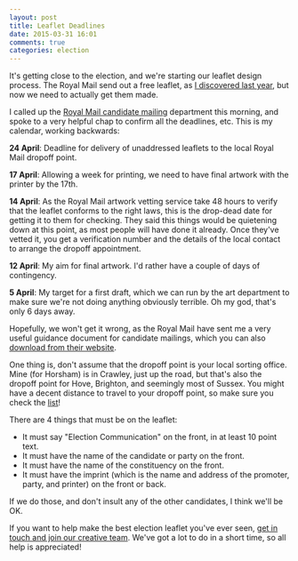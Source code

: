 ```yaml
---
layout: post
title: Leaflet Deadlines
date: 2015-03-31 16:01
comments: true
categories: election
---
```


<div class='pull-right' style='line-height: auto'>
  <script type="text/javascript" src="http://www.crowdfunder.co.uk/something-new-for-horsham/widget.js/"></script>
</div>

It's getting close to the election, and we're starting our leaflet design process. The Royal Mail send out a free leaflet, as [I discovered last year](/blog/2014/08/13/leaflet-drops/), but now we need to actually get them made.

I called up the [Royal Mail candidate mailing](http://www.royalmail.com/corporate/electoral-services/candidate-mailing) department this morning, and spoke to a very helpful chap to confirm all the deadlines, etc. This is my calendar, working backwards:

**24 April**: Deadline for delivery of unaddressed leaflets to the local Royal Mail dropoff point.

**17 April**: Allowing a week for printing, we need to have final artwork with the printer by the 17th.

**14 April**: As the Royal Mail artwork vetting service take 48 hours to verify that the leaflet conforms to the right laws, this is the drop-dead date for getting it to them for checking. They said this things would be quietening down at this point, as most people will have done it already. Once they've vetted it, you get a verification number and the details of the local contact to arrange the dropoff appointment.

**12 April**: My aim for final artwork. I'd rather have a couple of days of contingency.

**5 April**: My target for a first draft, which we can run by the art department to make sure we're not doing anything obviously terrible. Oh my god, that's only 6 days away.

Hopefully, we won't get it wrong, as the Royal Mail have sent me a very useful guidance document for candidate mailings, which you can also [download from their website](http://www.royalmail.com/sites/default/files/Candidate-Mail-guide-Parliamentary-and-Assembly-elections_0.pdf).

One thing is, don't assume that the dropoff point is your local sorting office. Mine (for Horsham) is in Crawley, just up the road, but that's also the dropoff point for Hove, Brighton, and seemingly most of Sussex. You might have a decent distance to travel to your dropoff point, so make sure you check the [list](http://www.royalmail.com/sites/default/files/Candidate-Mail-Drop-Off-Point-to-Constituency-mapping-for-May-2015.xls)!

There are 4 things that must be on the leaflet:

* It must say "Election Communication" on the front, in at least 10 point text.
* It must have the name of the candidate or party on the front.
* It must have the name of the constituency on the front.
* It must have the imprint (which is the name and address of the promoter, party, and printer) on the front or back.

If we do those, and don't insult any of the other candidates, I think we'll be OK.

If you want to help make the best election leaflet you've ever seen, [get in touch and join our creative team](http://somethingnew.org.uk/volunteer). We've got a lot to do in a short time, so all help is appreciated!


